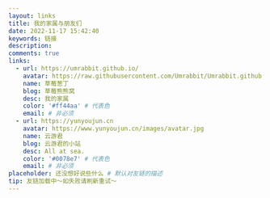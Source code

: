 ```yaml
---
layout: links
title: 我的家属与朋友们
date: 2022-11-17 15:42:40
keywords: 链接
description: 
comments: true
links:
  - url: https://umrabbit.github.io/
    avatar: https://raw.githubusercontent.com/Umrabbit/Umrabbit.github.io/main/images/avatar.jpg
    name: 草莓葱丁
    blog: 草莓熊熊窝
    desc: 我的家属
    color: '#ff44aa' # 代表色
    email: # 非必须
  - url: https://yunyoujun.cn
    avatar: https://www.yunyoujun.cn/images/avatar.jpg
    name: 云游君
    blog: 云游君的小站
    desc: All at sea.
    color: '#0078e7' # 代表色
    email: # 非必须
placeholder: 还没想好说些什么 # 默认对友链的描述
tip: 友链加载中～如失败请刷新重试～
---
```

